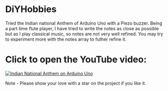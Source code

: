 # DiYHobbies
Tried the Indian national Anthem of Arduino Uno with a Piezo buzzer. Being a part time flute player, I have tried to write the notes as close as possible but as I play classical music, so notes are not very well refined. You may try to experiment more with the notes array to futher refine it.
# Click to open the YouTube video:
[![Indian National Anthem on Arduino Uno](https://hackster.imgix.net/uploads/attachments/495697/F3DDJQ4IAP6UGTG.png?auto=compress%2Cformat&w=1280&h=960&fit=max)](https://www.youtube.com/watch?v=OKFCbOEibQc)

Note - Please show your love with a star on the project if you like it.
